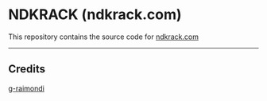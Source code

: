 # NDKRACK (ndkrack.com)
This repository contains the source code for [ndkrack.com](https://ndkrack.com)

---
## Credits
[g-raimondi](https://github.com/g-raimondi)
